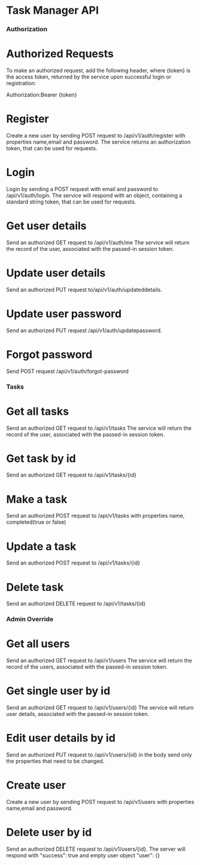 # Task Manager API

### Authorization

# Authorized Requests
To make an authorized request, add the following header, where {token} is the access token, returned by the service upon successful login or registration:

Authorization:Bearer {token}

# Register

Create a new user by sending POST request to /api/v1/auth/register with properties  name,email and password. The service returns an authorization token, that can be used for requests.


# Login

Login by sending a POST request with email and password to /api/v1/auth/login. The service will respond with an object, containing a standard string token, that can be used for requests.


# Get user details

Send an authorized GET request to /api/v1/auth/me The service will return the record of the user, associated with the passed-in session token.


# Update user details

Send an authorized PUT request to/api/v1/auth/updateddetails.


# Update user password 

Send an authorized PUT request /api/v1/auth/updatepassword.

# Forgot password 

Send  POST request /api/v1/auth/forgot-password


### Tasks

# Get all tasks

Send an authorized GET request to /api/v1/tasks The service will return the record of the user, associated with the passed-in session token.


# Get task by id
Send an authorized GET request to  /api/v1/tasks/{id}


# Make a task 

Send an authorized POST request to /api/v1/tasks  with properties  name, completed(true or false)


# Update a task 

Send an authorized POST request to /api/v1/tasks/{id}


# Delete task 

Send an authorized DELETE request to /api/v1/tasks/{id}



### Admin Override

# Get all users

Send an authorized GET request to /api/v1/users The service will return the record of the users, associated with the passed-in session token.


# Get single user by id


Send an authorized GET request to /api/v1/users/{id}  The service will return user details, associated with the passed-in session token.
 
# Edit user details by id

Send an authorized PUT request to /api/v1/users/{id}  in the body send  only the properties that need to be changed.

# Create user

Create a new user by sending POST request to /api/v1/users with properties  name,email and password.

# Delete user by id

Send an authorized DELETE request to /api/v1/users/{id}. The server will respond with   "success": true and empty user object  "user": {}

